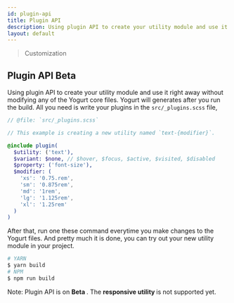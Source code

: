 ```yaml
---
id: plugin-api
title: Plugin API
description: Using plugin API to create your utility module and use it right away without modifying any of the Yogurt core files.
layout: default
---
```


> Customization

## Plugin API <span class="ml-1 px-2 py-1 text-sm text-gray-600 bg-gray-300">Beta</span>

Using plugin API to create your utility module and use it right away without modifying any of the Yogurt core files. Yogurt will generates after you run the build. All you need is write your plugins in the `src/_plugins.scss` file,

```scss
// @file: `src/_plugins.scss`

// This example is creating a new utility named `text-{modifier}`.

@include plugin(
  $utility: ('text'),
  $variant: $none, // $hover, $focus, $active, $visited, $disabled
  $property: ('font-size'),
  $modifier: (
    'xs': '0.75.rem',
    'sm': '0.875rem',
    'md': '1rem',
    'lg': '1.125rem',
    'xl': '1.25rem'
  )
)
```
After that, run one these command everytime you make changes to the Yogurt files. And pretty much it is done, you can try out your new utility module in your project.

```bash
# YARN
$ yarn build
# NPM
$ npm run build
```

<y class="my-4 p-3 border-l-8 border-orange-600 text-orange-600 bg-orange-200">
  <span class="pr-1 font-semibold">
    Note:
  </span>
  Plugin API is on
  <strong>
    Beta
  </strong>.
  The
  <strong>
    responsive utility
  </strong>
  is not supported yet.
</y>